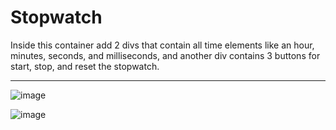 # Stopwatch
Inside this container add 2 divs that contain all time elements like an hour, minutes, seconds, and milliseconds, and another div contains 3 buttons for start, stop, and reset the stopwatch.
<hr>

![image](https://github.com/sundarrajcs/Stopwatch/assets/173026489/9f77fd90-a562-42d4-b371-512f36f1aaba)

![image](https://github.com/sundarrajcs/Stopwatch/assets/173026489/5adf92ff-8282-44fe-8f5e-bd89b892beb9)
